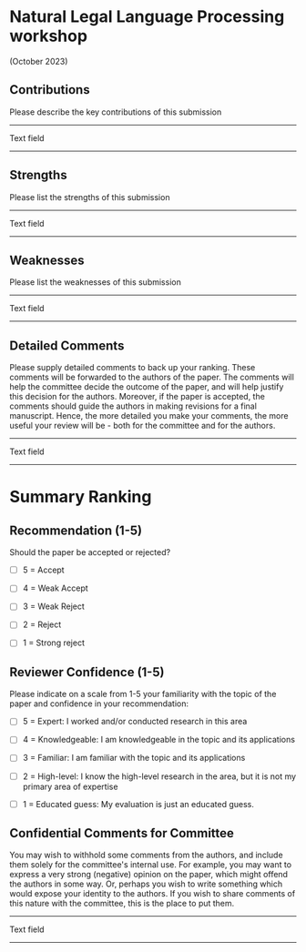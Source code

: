 # Natural Legal Language Processing workshop

(October 2023)

## Contributions

Please describe the key contributions of this submission

---
Text field

---


## Strengths

Please list the strengths of this submission

---
Text field

---

## Weaknesses

Please list the weaknesses of this submission

---
Text field

---

## Detailed Comments

Please supply detailed comments to back up your ranking. These comments will be forwarded to the authors of the paper. The comments will help the committee decide the outcome of the paper, and will help justify this decision for the authors. Moreover, if the paper is accepted, the comments should guide the authors in making revisions for a final manuscript. Hence, the more detailed you make your comments, the more useful your review will be - both for the committee and for the authors.

---
Text field

---

# Summary Ranking

## Recommendation (1-5)

Should the paper be accepted or rejected?

- [ ] 5 = Accept
- [ ] 4 = Weak Accept
- [ ] 3 = Weak Reject
- [ ] 2 = Reject
- [ ] 1 = Strong reject


## Reviewer Confidence (1-5)

Please indicate on a scale from 1-5 your familiarity with the topic of the paper and confidence in your recommendation:

- [ ] 5 = Expert: I worked and/or conducted research in this area
- [ ] 4 = Knowledgeable: I am knowledgeable in the topic and its applications
- [ ] 3 = Familiar: I am familiar with the topic and its applications
- [ ] 2 = High-level: I know the high-level research in the area, but it is not my primary area of expertise
- [ ] 1 = Educated guess: My evaluation is just an educated guess.


## Confidential Comments for Committee

You may wish to withhold some comments from the authors, and include them solely for the committee's internal use. For example, you may want to express a very strong (negative) opinion on the paper, which might offend the authors in some way. Or, perhaps you wish to write something which would expose your identity to the authors. If you wish to share comments of this nature with the committee, this is the place to put them.

---
Text field

---

